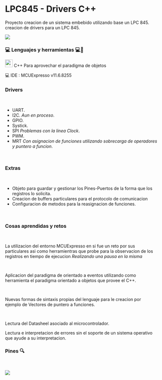 # LPC845 - Drivers C++
Proyecto creacion de un sistema embebido utilizando base un LPC 845.
<br>
creacion de drivers para un LPC 845.

<p>
  <img src="https://www.nxp.com/assets/images/en/dev-board-image/LPC845-BRK-1.JPG"
  </p>
  <br>
  
### 💻 Lenguajes y herramientas 💻👨
<p>
  <img src="https://cdn-icons-png.flaticon.com/512/6132/6132222.png" width="25" height="25"/>
  C++ Para aprovechar el paradigma de objetos
  </p>
  
:computer: IDE : MCUExpresso v11.6.8255
<br>
### Drivers
<br>

- UART.
- I2C. _Aun en proceso_.
- GPIO.
- Systick.
- SPI _Problemas con la linea Clock_.
- PWM.
- MRT _Con asignacion de funciones utilizando sobrecarga de operadores y puntero a funcion_.
<br>

### Extras

<br>

- Objeto para guardar y gestionar los Pines-Puertos de la forma que los registros lo solicita.
- Creacion de buffers particulares para el protocolo de comunicacion
- Configuracion de metodos para la reasignacion de funciones.

<br>

### Cosas aprendidas y retos

<br>

La utilizacion del entorno MCUExpresso en si fue un reto por sus particulares asi como herramientras que probe para la observacion de los registros en tiempo de ejecucion _Realizando una pausa en la misma_

<br>

Aplicacion del paradigma de orientado a eventos utilizando como herramienta el paradigma orientado a objetos que provee el C++.

<br>

Nuevas formas de sintaxis propias del lenguaje para le creacion por ejemplo de Vectores de puntero a funciones.

<br>

Lectura del Datasheel asociado al microcontrolador.
<br>

Lectura e interpretacion de errores sin el soporte de un sistema operativo que ayude a su interpretacion.
### Pines 🔍 
<br>
<p>
  <img src="https://www.nxp.com/assets/images/en/block-diagrams/LPC845-BRK-BD2.png"/>
  </p>
